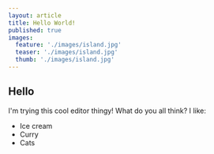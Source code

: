 ```yaml
---
layout: article
title: Hello World!
published: true
images:
  feature: './images/island.jpg'
  teaser: './images/island.jpg'
  thumb: './images/island.jpg'
---
```

## Hello
I'm trying this cool editor thingy! What do you all think?
I like:
- Ice cream
- Curry
- Cats
